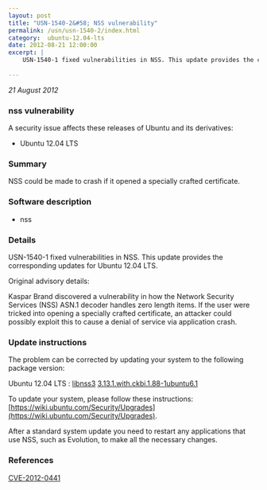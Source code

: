```yaml
---
layout: post
title: "USN-1540-2&#58; NSS vulnerability"
permalink: /usn/usn-1540-2/index.html
category:  ubuntu-12.04-lts
date: 2012-08-21 12:00:00
excerpt: |
    USN-1540-1 fixed vulnerabilities in NSS. This update provides the corresponding updates for Ubuntu 12.04 LTS.
    
--- 
```

 
 

*21 August 2012*

### nss vulnerability

A security issue affects these releases of Ubuntu and its derivatives:

* Ubuntu 12.04 LTS

### Summary

NSS could be made to crash if it opened a specially crafted certificate. 

### Software description

* nss 

### Details

USN-1540-1 fixed vulnerabilities in NSS. This update provides the corresponding updates for Ubuntu 12.04 LTS.

Original advisory details:

 Kaspar Brand discovered a vulnerability in how the Network Security Services (NSS) ASN.1 decoder handles zero length items. If the user were tricked into opening a specially crafted certificate, an attacker could possibly exploit this to cause a denial of service via application crash. 

### Update instructions

The problem can be corrected by updating your system to the following package version:

Ubuntu 12.04 LTS
 : [libnss3](https://launchpad.net/ubuntu/+source/nss) <span> [3.13.1.with.ckbi.1.88-1ubuntu6.1](https://launchpad.net/ubuntu/+source/nss/3.13.1.with.ckbi.1.88-1ubuntu6.1) </span> 

To update your system, please follow these instructions: [https://wiki.ubuntu.com/Security/Upgrades](https://wiki.ubuntu.com/Security/Upgrades).

After a standard system update you need to restart any applications that use NSS, such as Evolution, to make all the necessary changes. 

### References

 
 [CVE-2012-0441](http://people.ubuntu.com/~ubuntu-security/cve/CVE-2012-0441)
 

